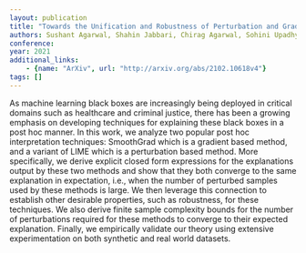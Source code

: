 ```yaml
---
layout: publication
title: "Towards the Unification and Robustness of Perturbation and Gradient Based Explanations"
authors: Sushant Agarwal, Shahin Jabbari, Chirag Agarwal, Sohini Upadhyay, Zhiwei Steven Wu, Himabindu Lakkaraju
conference: 
year: 2021
additional_links: 
    - {name: "ArXiv", url: "http://arxiv.org/abs/2102.10618v4"}
tags: []
---
```

As machine learning black boxes are increasingly being deployed in critical
domains such as healthcare and criminal justice, there has been a growing
emphasis on developing techniques for explaining these black boxes in a post
hoc manner. In this work, we analyze two popular post hoc interpretation
techniques: SmoothGrad which is a gradient based method, and a variant of LIME
which is a perturbation based method. More specifically, we derive explicit
closed form expressions for the explanations output by these two methods and
show that they both converge to the same explanation in expectation, i.e., when
the number of perturbed samples used by these methods is large. We then
leverage this connection to establish other desirable properties, such as
robustness, for these techniques. We also derive finite sample complexity
bounds for the number of perturbations required for these methods to converge
to their expected explanation. Finally, we empirically validate our theory
using extensive experimentation on both synthetic and real world datasets.